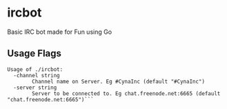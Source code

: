 # ircbot
Basic IRC bot made for Fun using Go

## Usage Flags
```
Usage of ./ircbot:
  -channel string
    	Channel name on Server. Eg #CynaInc (default "#CynaInc")
  -server string
    	Server to be connected to. Eg chat.freenode.net:6665 (default "chat.freenode.net:6665")```
